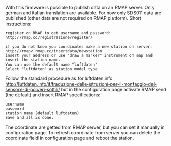 With this firmware is possible to publish data on an RMAP server.
Only german and italian translation are available.
For now only SDS011 data are published (other data are not required on RMAP platform).
Short instructions:

    register on RMAP to get username and password:
    http://rmap.cc/registrazione/register/

    if you do not know you coordinates make a new station on server:
    http://rmapv.rmap.cc/insertdata/newstation
    insert your address or use "draw a marker" instrument on map and insert the station name.
    You can use the default name "luftdaten"
    Select "luftdaten" as station model type

Follow the standard procedure as for luftdaten.info
http://luftdaten.info/it/traduzione-delle-istruzioni-per-il-montaggio-del-sensore-di-polveri-sottili/
but in the configuration page activate RMAP send (the default) and insert RMAP specifications:

    username
    password
    station name (default luftdaten)
    Save and all is done.

The coordinate are getted from RMAP server, but you can set it manually in configuration page.
To refresh coordinate from server you can delete the coordinate field in configuration page and reboot the station.
